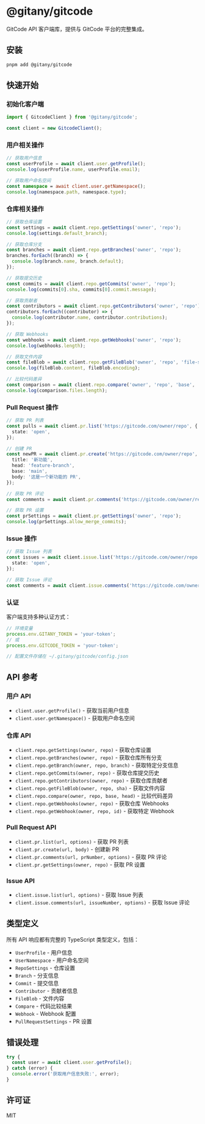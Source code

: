 # @gitany/gitcode

GitCode API 客户端库，提供与 GitCode 平台的完整集成。

## 安装

```bash
pnpm add @gitany/gitcode
```

## 快速开始

### 初始化客户端

```typescript
import { GitcodeClient } from '@gitany/gitcode';

const client = new GitcodeClient();
```

### 用户相关操作

```typescript
// 获取用户信息
const userProfile = await client.user.getProfile();
console.log(userProfile.name, userProfile.email);

// 获取用户命名空间
const namespace = await client.user.getNamespace();
console.log(namespace.path, namespace.type);
```

### 仓库相关操作

```typescript
// 获取仓库设置
const settings = await client.repo.getSettings('owner', 'repo');
console.log(settings.default_branch);

// 获取仓库分支
const branches = await client.repo.getBranches('owner', 'repo');
branches.forEach((branch) => {
  console.log(branch.name, branch.default);
});

// 获取提交历史
const commits = await client.repo.getCommits('owner', 'repo');
console.log(commits[0].sha, commits[0].commit.message);

// 获取贡献者
const contributors = await client.repo.getContributors('owner', 'repo');
contributors.forEach((contributor) => {
  console.log(contributor.name, contributor.contributions);
});

// 获取 Webhooks
const webhooks = await client.repo.getWebhooks('owner', 'repo');
console.log(webhooks.length);

// 获取文件内容
const fileBlob = await client.repo.getFileBlob('owner', 'repo', 'file-sha');
console.log(fileBlob.content, fileBlob.encoding);

// 比较代码差异
const comparison = await client.repo.compare('owner', 'repo', 'base', 'head');
console.log(comparison.files.length);
```

### Pull Request 操作

```typescript
// 获取 PR 列表
const pulls = await client.pr.list('https://gitcode.com/owner/repo', {
  state: 'open',
});

// 创建 PR
const newPR = await client.pr.create('https://gitcode.com/owner/repo', {
  title: '新功能',
  head: 'feature-branch',
  base: 'main',
  body: '这是一个新功能的 PR',
});

// 获取 PR 评论
const comments = await client.pr.comments('https://gitcode.com/owner/repo', 1);

// 获取 PR 设置
const prSettings = await client.pr.getSettings('owner', 'repo');
console.log(prSettings.allow_merge_commits);
```

### Issue 操作

```typescript
// 获取 Issue 列表
const issues = await client.issue.list('https://gitcode.com/owner/repo', {
  state: 'open',
});

// 获取 Issue 评论
const comments = await client.issue.comments('https://gitcode.com/owner/repo', 1);
```

### 认证

客户端支持多种认证方式：

```typescript
// 环境变量
process.env.GITANY_TOKEN = 'your-token';
// 或
process.env.GITCODE_TOKEN = 'your-token';

// 配置文件存储在 ~/.gitany/gitcode/config.json
```

## API 参考

### 用户 API

- `client.user.getProfile()` - 获取当前用户信息
- `client.user.getNamespace()` - 获取用户命名空间

### 仓库 API

- `client.repo.getSettings(owner, repo)` - 获取仓库设置
- `client.repo.getBranches(owner, repo)` - 获取仓库所有分支
- `client.repo.getBranch(owner, repo, branch)` - 获取特定分支信息
- `client.repo.getCommits(owner, repo)` - 获取仓库提交历史
- `client.repo.getContributors(owner, repo)` - 获取仓库贡献者
- `client.repo.getFileBlob(owner, repo, sha)` - 获取文件内容
- `client.repo.compare(owner, repo, base, head)` - 比较代码差异
- `client.repo.getWebhooks(owner, repo)` - 获取仓库 Webhooks
- `client.repo.getWebhook(owner, repo, id)` - 获取特定 Webhook

### Pull Request API

- `client.pr.list(url, options)` - 获取 PR 列表
- `client.pr.create(url, body)` - 创建新 PR
- `client.pr.comments(url, prNumber, options)` - 获取 PR 评论
- `client.pr.getSettings(owner, repo)` - 获取 PR 设置

### Issue API

- `client.issue.list(url, options)` - 获取 Issue 列表
- `client.issue.comments(url, issueNumber, options)` - 获取 Issue 评论

## 类型定义

所有 API 响应都有完整的 TypeScript 类型定义，包括：

- `UserProfile` - 用户信息
- `UserNamespace` - 用户命名空间
- `RepoSettings` - 仓库设置
- `Branch` - 分支信息
- `Commit` - 提交信息
- `Contributor` - 贡献者信息
- `FileBlob` - 文件内容
- `Compare` - 代码比较结果
- `Webhook` - Webhook 配置
- `PullRequestSettings` - PR 设置

## 错误处理

```typescript
try {
  const user = await client.user.getProfile();
} catch (error) {
  console.error('获取用户信息失败:', error);
}
```

## 许可证

MIT
